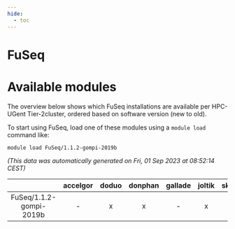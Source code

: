 ```yaml
---
hide:
  - toc
---
```


FuSeq
=====

# Available modules


The overview below shows which FuSeq installations are available per HPC-UGent Tier-2cluster, ordered based on software version (new to old).

To start using FuSeq, load one of these modules using a `module load` command like:

```shell
module load FuSeq/1.1.2-gompi-2019b
```

*(This data was automatically generated on Fri, 01 Sep 2023 at 08:52:14 CEST)*  

| |accelgor|doduo|donphan|gallade|joltik|skitty|swalot|victini|
| :---: | :---: | :---: | :---: | :---: | :---: | :---: | :---: | :---: |
|FuSeq/1.1.2-gompi-2019b|-|x|x|-|x|x|-|x|
